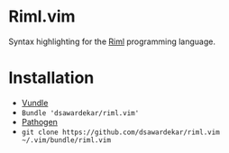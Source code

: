 # Riml.vim

Syntax highlighting for the [Riml][3] programming language.

# Installation

*  [Vundle][1]
  *  `Bundle 'dsawardekar/riml.vim'`
*  [Pathogen][2]
  *  `git clone https://github.com/dsawardekar/riml.vim ~/.vim/bundle/riml.vim`

[1]: https://github.com/tpope/vim-pathogen
[2]: https://github.com/gmarik/vundle
[3]: https://github.com/luke-gru/riml
